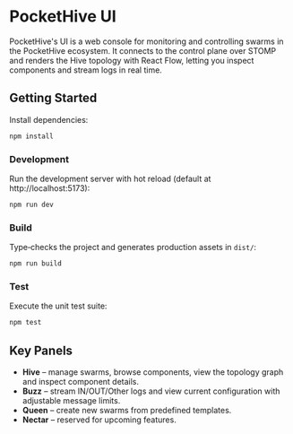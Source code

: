 # PocketHive UI

PocketHive's UI is a web console for monitoring and controlling swarms in the PocketHive ecosystem. It connects to the control plane over STOMP and renders the Hive topology with React Flow, letting you inspect components and stream logs in real time.

## Getting Started

Install dependencies:

```bash
npm install
```

### Development

Run the development server with hot reload (default at http://localhost:5173):

```bash
npm run dev
```

### Build

Type‑checks the project and generates production assets in `dist/`:

```bash
npm run build
```

### Test

Execute the unit test suite:

```bash
npm test
```

## Key Panels

- **Hive** – manage swarms, browse components, view the topology graph and inspect component details.
- **Buzz** – stream IN/OUT/Other logs and view current configuration with adjustable message limits.
- **Queen** – create new swarms from predefined templates.
- **Nectar** – reserved for upcoming features.

